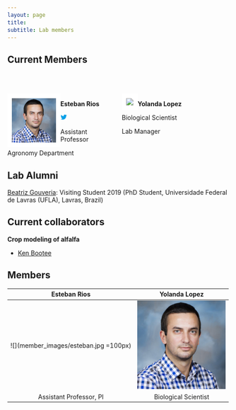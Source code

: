 ```yaml
---
layout: page
title:  
subtitle: Lab members
---
```


<style>

  .col2 {

    columns: 2 200px;         /* number of columns and width in pixels*/

    -webkit-column: 2 200px; /* chrome, safari */

    -moz-columns: 2 200px;    /* firefox */

  }

  .col3 {

    columns: 3 100px;

    -webkit-columns: 3 100px;

    -moz-columns: 3 100px;

  }

</style>



## Current Members

<!-- break -->

<p><br> <!-- break --></p>

<div class="col2">

<!-- break -->

<br>

<!-- break -->


<div style="float: left">  

<img src="member_images/esteban.jpg" style="border:10px solid white" width="100px;">

</div> 

<b>Esteban Rios</b> 

<a href="https://twitter.com/ForageBreeding"><img src="img/Twitter_logo_blue.png" style="width: 15px;"></a>

Assistant Professor

Agronomy Department

<!-- break -->

<br>

<!-- break -->



<div style="float: left">
<img src="members/yolanda.jpeg" style="border:10px solid white" width="100px"></a>
</div>

<b>Yolanda Lopez</b> 

Biological Scientist 

Lab Manager

<!-- break -->
<br>
<!-- break -->

</div>

## Lab Alumni

[Beatriz Gouveria](https://www.researchgate.net/profile/Beatriz_Gouveia3): Visiting Student 2019 (PhD Student, Universidade Federal de Lavras (UFLA), Lavras, Brazil)


## Current collaborators

**Crop modeling of alfalfa**

* [Ken Bootee](http://ufrfprofessors.feed.research.ufl.edu/ufrf_professors/boote-kenneth-j/)


## Members

Esteban Rios             |  Yolanda Lopez
:-------------------------:|:-------------------------:
![](member_images/esteban.jpg =100px)  |  <img src="member_images/esteban.jpg" width="200">
Assistant Professor, PI | Biological Scientist

